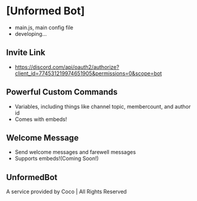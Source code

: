 # [Unformed Bot]
- main.js, main config file
- developing...

## Invite Link
- https://discord.com/api/oauth2/authorize?client_id=774531219974651905&permissions=0&scope=bot

## Powerful Custom Commands
- Variables, including things like channel topic, membercount, and author id
- Comes with embeds!

## Welcome Message
- Send welcome messages and farewell messages
- Supports embeds!(Coming Soon!)

## UnformedBot
A service provided by Coco | All Rights Reserved
